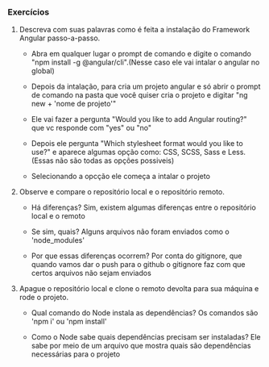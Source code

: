 
### Exercícios 
1. Descreva com suas palavras como é feita a instalação do Framework Angular passo-a-passo. 

    - Abra em qualquer lugar o prompt de comando e digite o comando "npm install -g @angular/cli".(Nesse caso ele vai intalar o angular no global)

    - Depois da intalação, para cria um projeto angular e só abrir o prompt de comando na pasta que você quiser cria o projeto e digitar "ng new + 'nome de projeto'"

    - Ele vai fazer a pergunta "Would you like to add Angular routing?" que vc responde com "yes" ou "no"
    
    - Depois ele pergunta "Which stylesheet format would you like to use?" e aparece algumas opção como: CSS, SCSS, Sass e Less. (Essas não são todas as opções possiveis)

    - Selecionando a opcção ele começa a intalar o projeto

5. Observe e compare o repositório local e o repositório remoto. 
    - Há diferenças? 
        Sim, existem algumas diferenças entre o repositório local e o remoto

    - Se sim, quais? 
        Alguns arquivos não foram enviados como o 'node_modules'

    - Por que essas diferenças ocorrem?
        Por conta do gitignore, que quando vamos dar o push para o github o gitignore faz com que certos arquivos não sejam enviados

6. Apague o repositório local e clone o remoto devolta para sua máquina e rode o projeto.   
    - Qual comando do Node instala as dependências? 
        Os comandos são 'npm i' ou 'npm install'

    - Como o Node sabe quais dependências precisam ser instaladas? 
        Ele sabe por meio de um arquivo que mostra quais são dependências necessárias para o projeto